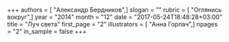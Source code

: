 +++
authors = [ "Александр Бердников",]
slogan = ""
rubric = [ "Оглянись вокруг",]
year = "2014"
month = "12"
date = "2017-05-24T18:48:28+03:00"
title = "Луч света"
first_page = "2"
illustrators = [ "Анна Горлач",]
npages = "2"
in_sample = false
+++
